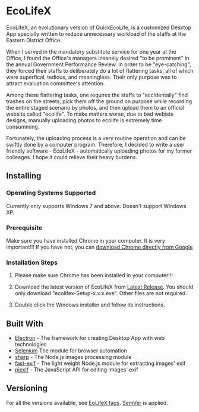 # EcoLifeX

EcoLifeX, an evolutionary version of QuickEcoLife, is a customized Desktop App specially written to reduce unnecessary workload of the staffs at the Eastern District Office.

When I served in the mandatory substitute service for one year at the Office, I found the Office's managers insanely desired "to be prominent" in the annual Government Performance Review. In order to be "eye-catching", they forced their staffs to deliberately do a lot of flattering tasks, all of which were superfical, tedious, and meaningless. Their only purpose was to attract evaluation committee's attention.

Among these flattering tasks, one requires the staffs to "accidentally" find trashes on the streets, pick them off the ground on purpose while recording the entire staged scenario by photos, and then upload them to an official website called "ecolife". To make matters worse, due to bad webiste designs, manually uploading photos to ecolife is extremely time consumming.

Fortunately, the uploading process is a very routine operation and can be swiftly done by a computer program. Therefore, I decided to write a user friendly software - EcoLifeX - automatically uploading photos for my former colleages. I hope it could relieve their heavy burdens.

## Installing

### Operating Systems Supported

Currently only supports Windows 7 and above. Doesn't support Windows XP.

### Prerequisite

Make sure you have installed Chrome in your computer. It is very important!!!
If you have not, you can [download Chrome directly from Google](https://www.google.com.tw/chrome/)

### Installation Steps

1. Please make sure Chrome has been installed in your computer!!!

2. Download the latest version of EcoLifeX from [Latest Release](https://github.com/ylfuzzy/EcoLifeX/releases/latest).
You should only download "ecolifex-Setup-x.x.x.exe". Other files are not required.

3. Double click the Windows installer and follow its instructions.

## Built With

* [Electron](https://electronjs.org/) - The framework for creating Desktop App with web technologies
* [Selenium](https://www.seleniumhq.org/) The module for browser automation
* [sharp](http://sharp.dimens.io/en/stable/) - The Node.js images processing module
* [fast-exif](https://www.npmjs.com/package/fast-exif) - The light weight Node.js module for extracting images' exif
* [piexif](http://piexifjs.readthedocs.io/en/latest/) - The JavaScript API for editing images' exif 

## Versioning

For all the versions available, see [EoLifeX tags](https://github.com/ylfuzzy/EcoLifeX/tags).
[SemVer](http://semver.org/) is applied.